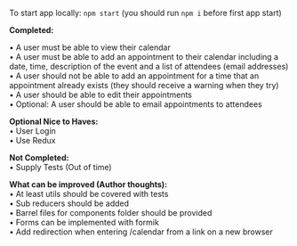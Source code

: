 To start app locally: `npm start` (you should run `npm i` before first app start)

**Completed:**

• A user must be able to view their calendar  
• A user must be able to add an appointment to their calendar including a date, time, description of the event and a list of attendees (email addresses)  
• A user should not be able to add an appointment for a time that an appointment already exists (they should receive a warning when they try)  
• A user should be able to edit their appointments  
• Optional: A user should be able to email appointments to attendees

**Optional Nice to Haves:**  
• User Login  
• Use Redux

**Not Completed:**  
• Supply Tests (Out of time)

**What can be improved (Author thoughts):**  
• At least utils should be covered with tests  
• Sub reducers should be added  
• Barrel files for components folder should be provided  
• Forms can be implemented with formik  
• Add redirection when entering /calendar from a link on a new browser
